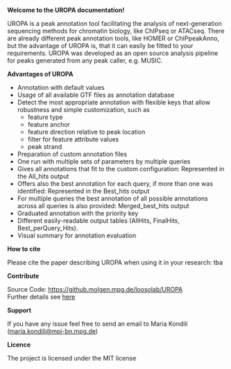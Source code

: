 **Welcome to the UROPA documentation!**

UROPA is a peak annotation tool facilitating the analysis of next-generation sequencing methods for chromatin biology, like ChIPseq or ATACseq. 
There are already different peak annotation tools, like HOMER or ChIPpeakAnno, but the advantage of UROPA is, that it can easily be fitted to your requirements.
UROPA was developed as an open source analysis pipeline for peaks generated from any peak caller, e.g. MUSIC.

**Advantages of UROPA**

* Annotation with default values 
* Usage of all available GTF files as annotation database
* Detect the most appropriate annotation with flexible keys that allow robustness and simple customization, such as
	* feature type
	* feature anchor
	* feature direction relative to peak location
	* filter for feature attribute values
	* peak strand
* Preparation of custom annotation files
* One run with multiple sets of parameters by multiple queries
* Gives all annotations that fit to the custom configuration: Represented in the All_hits output
* Offers also the best annotation for each query, if more than one was identified: Represented in the Best_hits output
* For multiple queries the best annotation of all possible annotations across all queries is also provided: Merged_best_hits output
* Graduated annotation with the priority key
* Different easily-readable output tables (AllHits, FinalHits, Best_perQuery_Hits).
* Visual summary for annotation evaluation


**How to cite**

Please cite the paper describing UROPA when using it in your research:
tba

**Contribute**

Source Code: https://github.molgen.mpg.de/loosolab/UROPA     
Further details see [here](http://uropa.readthedocs.io/en/latest/install/)

**Support**

If you have any issue feel free to send an email to Maria Kondili (maria.kondili@mpi-bn.mpg.de)

**Licence**

The project is licensed under the MIT license
